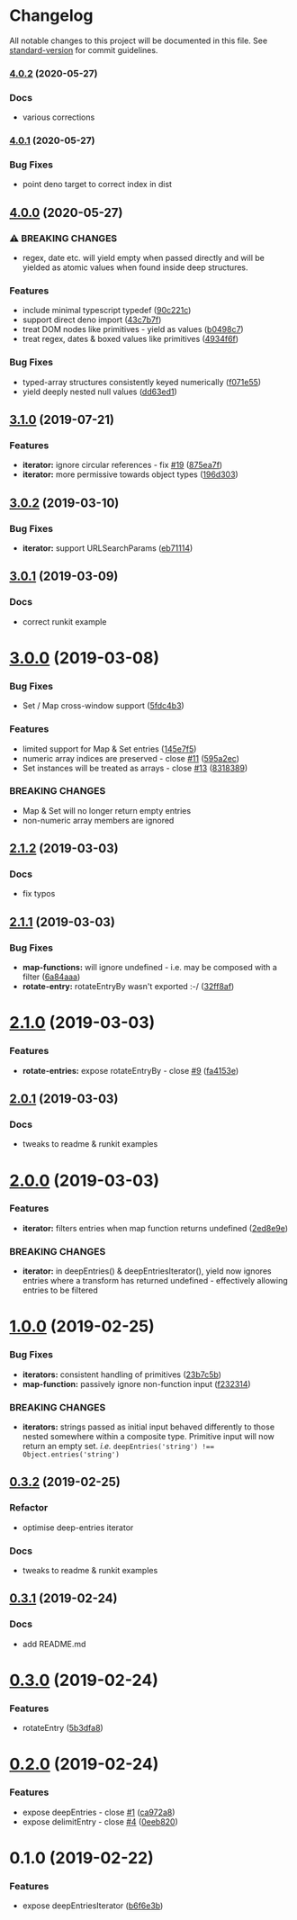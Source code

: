 # Changelog

All notable changes to this project will be documented in this file. See [standard-version](https://github.com/conventional-changelog/standard-version) for commit guidelines.

### [4.0.2](https://github.com/mylesj/deep-entries/compare/v4.0.1...v4.0.2) (2020-05-27)

### Docs

-   various corrections

### [4.0.1](https://github.com/mylesj/deep-entries/compare/v4.0.0...v4.0.1) (2020-05-27)

### Bug Fixes

-   point deno target to correct index in dist

## [4.0.0](https://github.com/mylesj/deep-entries/compare/v3.1.0...v4.0.0) (2020-05-27)

### ⚠ BREAKING CHANGES

-   regex, date etc. will yield empty when passed directly
    and will be yielded as atomic values when found inside deep structures.

### Features

-   include minimal typescript typedef ([90c221c](https://github.com/mylesj/deep-entries/commit/90c221c783949d7fac0a29884910f1f7c23111e6))
-   support direct deno import ([43c7b7f](https://github.com/mylesj/deep-entries/commit/43c7b7ff5698924c6fd8525631f53dda584a9708))
-   treat DOM nodes like primitives - yield as values ([b0498c7](https://github.com/mylesj/deep-entries/commit/b0498c7f18dce058dad499830bf2de43456d2c28))
-   treat regex, dates & boxed values like primitives ([4934f6f](https://github.com/mylesj/deep-entries/commit/4934f6fe8aa0340c2dd6086947d00540d96a0fb2))

### Bug Fixes

-   typed-array structures consistently keyed numerically ([f071e55](https://github.com/mylesj/deep-entries/commit/f071e55b8e036ce82f3eb896360946a45e8aeb97))
-   yield deeply nested null values ([dd63ed1](https://github.com/mylesj/deep-entries/commit/dd63ed13ced184a14417bf2d9c096e3542f33b99))

## [3.1.0](https://github.com/mylesj/deep-entries/compare/v3.0.2...v3.1.0) (2019-07-21)

### Features

-   **iterator:** ignore circular references - fix [#19](https://github.com/mylesj/deep-entries/issues/19) ([875ea7f](https://github.com/mylesj/deep-entries/commit/875ea7f))
-   **iterator:** more permissive towards object types ([196d303](https://github.com/mylesj/deep-entries/commit/196d303))

## [3.0.2](https://github.com/mylesj/deep-entries/compare/v3.0.1...v3.0.2) (2019-03-10)

### Bug Fixes

-   **iterator:** support URLSearchParams ([eb71114](https://github.com/mylesj/deep-entries/commit/eb71114))

## [3.0.1](https://github.com/mylesj/deep-entries/compare/v3.0.0...v3.0.1) (2019-03-09)

### Docs

-   correct runkit example

# [3.0.0](https://github.com/mylesj/deep-entries/compare/v2.1.2...v3.0.0) (2019-03-08)

### Bug Fixes

-   Set / Map cross-window support ([5fdc4b3](https://github.com/mylesj/deep-entries/commit/5fdc4b3))

### Features

-   limited support for Map & Set entries ([145e7f5](https://github.com/mylesj/deep-entries/commit/145e7f5))
-   numeric array indices are preserved - close [#11](https://github.com/mylesj/deep-entries/issues/11) ([595a2ec](https://github.com/mylesj/deep-entries/commit/595a2ec))
-   Set instances will be treated as arrays - close [#13](https://github.com/mylesj/deep-entries/issues/13) ([8318389](https://github.com/mylesj/deep-entries/commit/8318389))

### BREAKING CHANGES

-   Map & Set will no longer return empty entries
-   non-numeric array members are ignored

## [2.1.2](https://github.com/mylesj/deep-entries/compare/v2.1.1...v2.1.2) (2019-03-03)

### Docs

-   fix typos

## [2.1.1](https://github.com/mylesj/deep-entries/compare/v2.1.0...v2.1.1) (2019-03-03)

### Bug Fixes

-   **map-functions:** will ignore undefined - i.e. may be composed with a filter ([6a84aaa](https://github.com/mylesj/deep-entries/commit/6a84aaa))
-   **rotate-entry:** rotateEntryBy wasn't exported :-/ ([32ff8af](https://github.com/mylesj/deep-entries/commit/32ff8af))

# [2.1.0](https://github.com/mylesj/deep-entries/compare/v2.0.1...v2.1.0) (2019-03-03)

### Features

-   **rotate-entries:** expose rotateEntryBy - close [#9](https://github.com/mylesj/deep-entries/issues/9) ([fa4153e](https://github.com/mylesj/deep-entries/commit/fa4153e))

## [2.0.1](https://github.com/mylesj/deep-entries/compare/v2.0.0...v2.0.1) (2019-03-03)

### Docs

-   tweaks to readme & runkit examples

# [2.0.0](https://github.com/mylesj/deep-entries/compare/v1.0.0...v2.0.0) (2019-03-03)

### Features

-   **iterator:** filters entries when map function returns undefined ([2ed8e9e](https://github.com/mylesj/deep-entries/commit/2ed8e9e))

### BREAKING CHANGES

-   **iterator:** in deepEntries() & deepEntriesIterator(), yield now ignores entries where a transform has returned undefined - effectively allowing entries to be filtered

# [1.0.0](https://github.com/mylesj/deep-entries/compare/v0.3.2...v1.0.0) (2019-02-25)

### Bug Fixes

-   **iterators:** consistent handling of primitives ([23b7c5b](https://github.com/mylesj/deep-entries/commit/23b7c5b))
-   **map-function:** passively ignore non-function input ([f232314](https://github.com/mylesj/deep-entries/commit/f232314))

### BREAKING CHANGES

-   **iterators:** strings passed as initial input behaved differently to those nested somewhere within a composite type. Primitive input will now return an empty set. _i.e._ `deepEntries('string') !== Object.entries('string')`

## [0.3.2](https://github.com/mylesj/deep-entries/compare/v0.3.1...v0.3.2) (2019-02-25)

### Refactor

-   optimise deep-entries iterator

### Docs

-   tweaks to readme & runkit examples

## [0.3.1](https://github.com/mylesj/deep-entries/compare/v0.3.0...v0.3.1) (2019-02-24)

### Docs

-   add README.md

# [0.3.0](https://github.com/mylesj/deep-entries/compare/v0.2.0...v0.3.0) (2019-02-24)

### Features

-   rotateEntry ([5b3dfa8](https://github.com/mylesj/deep-entries/commit/5b3dfa8))

# [0.2.0](https://github.com/mylesj/deep-entries/compare/v0.1.0...v0.2.0) (2019-02-24)

### Features

-   expose deepEntries - close [#1](https://github.com/mylesj/deep-entries/issues/1) ([ca972a8](https://github.com/mylesj/deep-entries/commit/ca972a8))
-   expose delimitEntry - close [#4](https://github.com/mylesj/deep-entries/issues/4) ([0eeb820](https://github.com/mylesj/deep-entries/commit/0eeb820))

# 0.1.0 (2019-02-22)

### Features

-   expose deepEntriesIterator ([b6f6e3b](https://github.com/mylesj/deep-entries/commit/b6f6e3b))

